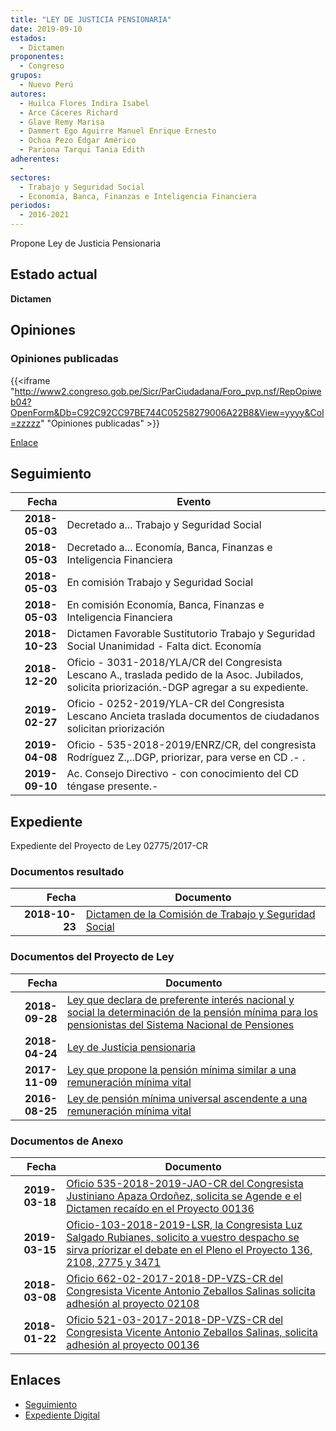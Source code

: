 ```yaml
---
title: "LEY DE JUSTICIA PENSIONARIA"
date: 2019-09-10
estados: 
  - Dictamen
proponentes: 
  - Congreso
grupos: 
  - Nuevo Perú
autores: 
  - Huilca Flores Indira Isabel
  - Arce Cáceres Richard
  - Glave Remy Marisa
  - Dammert Ego Aguirre Manuel Enrique Ernesto
  - Ochoa Pezo Édgar Américo
  - Pariona Tarqui Tania Edith
adherentes: 
  - 
sectores: 
  - Trabajo y Seguridad Social
  - Economía, Banca, Finanzas e Inteligencia Financiera
periodos: 
  - 2016-2021
---
```


Propone Ley de Justicia Pensionaria


## Estado actual

**Dictamen**

## Opiniones

### Opiniones publicadas

{{<iframe "http://www2.congreso.gob.pe/Sicr/ParCiudadana/Foro_pvp.nsf/RepOpiweb04?OpenForm&Db=C92C92CC97BE744C05258279006A22B8&View=yyyy&Col=zzzzz" "Opiniones publicadas" >}}

[Enlace](http://www2.congreso.gob.pe/Sicr/ParCiudadana/Foro_pvp.nsf/RepOpiweb04?OpenForm&Db=C92C92CC97BE744C05258279006A22B8&View=yyyy&Col=zzzzz)

## Seguimiento

| Fecha | Evento |
|------:|--------|
| **2018-05-03** | Decretado a... Trabajo y Seguridad Social|
| **2018-05-03** | Decretado a... Economía, Banca, Finanzas e Inteligencia Financiera|
| **2018-05-03** | En comisión Trabajo y Seguridad Social|
| **2018-05-03** | En comisión Economía, Banca, Finanzas e Inteligencia Financiera|
| **2018-10-23** | Dictamen Favorable Sustitutorio Trabajo y Seguridad Social Unanimidad - Falta dict. Economía|
| **2018-12-20** | Oficio - 3031-2018/YLA/CR del Congresista Lescano A., traslada pedido de la Asoc. Jubilados, solicita priorización.-DGP agregar a su expediente.|
| **2019-02-27** | Oficio - 0252-2019/YLA-CR del Congresista Lescano Ancieta traslada documentos de ciudadanos solicitan priorización|
| **2019-04-08** | Oficio - 535-2018-2019/ENRZ/CR, del congresista Rodríguez Z.,..DGP, priorizar, para verse en CD .- .|
| **2019-09-10** | Ac. Consejo Directivo - con conocimiento del CD téngase presente.-|


## Expediente

Expediente del Proyecto de Ley 02775/2017-CR


### Documentos resultado

| Fecha | Documento |
|------:|--------|
| **2018-10-23** | [Dictamen de la Comisión de Trabajo y Seguridad Social](http://www.leyes.congreso.gob.pe/Documentos/2016_2021/Dictamenes/Proyectos_de_Ley/00136DC22MAY20181023.pdf) |

### Documentos del Proyecto de Ley

| Fecha | Documento |
|------:|--------|
| **2018-09-28** | [Ley que declara de preferente interés nacional y social la determinación de la pensión mínima para los pensionistas del Sistema Nacional de Pensiones](http://www.leyes.congreso.gob.pe/Documentos/2016_2021/Proyectos_de_Ley_y_de_Resoluciones_Legislativas/PL0347120180928.PDF) |
| **2018-04-24** | [Ley de Justicia pensionaria](http://www.leyes.congreso.gob.pe/Documentos/2016_2021/Proyectos_de_Ley_y_de_Resoluciones_Legislativas/PL0277520180424.pdf) |
| **2017-11-09** | [Ley que propone la pensión mínima similar a una remuneración mínima vital](http://www.leyes.congreso.gob.pe/Documentos/2016_2021/Proyectos_de_Ley_y_de_Resoluciones_Legislativas/PL0210820171109...pdf) |
| **2016-08-25** | [Ley de pensión mínima universal ascendente a una remuneración mínima vital](http://www.leyes.congreso.gob.pe/Documentos/2016_2021/Proyectos_de_Ley_y_de_Resoluciones_Legislativas/PL0013620160825...pdf) |

### Documentos de Anexo

| Fecha | Documento |
|------:|--------|
| **2019-03-18** | [Oficio 535-2018-2019-JAO-CR del Congresista Justiniano Apaza Ordoñez, solicita se Agende e el Dictamen recaído en el Proyecto 00136](http://www.leyes.congreso.gob.pe/Documentos/2016_2021/Oficios/Congresistas/OFICIO-535-2018-2019-JAO-CR.pdf) |
| **2019-03-15** | [Oficio-103-2018-2019-LSR, la Congresista Luz Salgado Rubianes, solicito a vuestro despacho se sirva príorizar el debate en el Pleno el Proyecto 136, 2108, 2775 y 3471](http://www.leyes.congreso.gob.pe/Documentos/2016_2021/Oficios/Congresistas/OFICIO-103-2018-2019-CR-LSR.pdf) |
| **2018-03-08** | [Oficio 662-02-2017-2018-DP-VZS-CR del Congresista Vicente Antonio Zeballos Salinas solicita adhesión al proyecto 02108](http://www.leyes.congreso.gob.pe/Documentos/2016_2021/Oficios/Congresistas/OFICIO-662-02-2017-2018-DP-VZS-CR.pdf) |
| **2018-01-22** | [Oficio 521-03-2017-2018-DP-VZS-CR del Congresista Vicente Antonio Zeballos Salinas, solicita adhesión al proyecto 00136](http://www.leyes.congreso.gob.pe/Documentos/2016_2021/Oficios/Congresistas/OFICIO-521-03-2017-2018-DP-VZS-CR.pdf) |

## Enlaces 

- [Seguimiento](http://www2.congreso.gob.pe/Sicr/TraDocEstProc/CLProLey2016.nsf/f7fff46988ca05b1052578e100829cc7/c0b25fa830f70e3d0525827900617d29?OpenDocument)
- [Expediente Digital](http://www2.congreso.gob.pe/Sicr/TraDocEstProc/CLProLey2016.nsf/f7fff46988ca05b1052578e100829cc7/c0b25fa830f70e3d0525827900617d29?OpenDocument&Click=05257FB7005EB655.eb71d0cf91d8294e05256cdf006b5706/$Body/0.1C6C)
